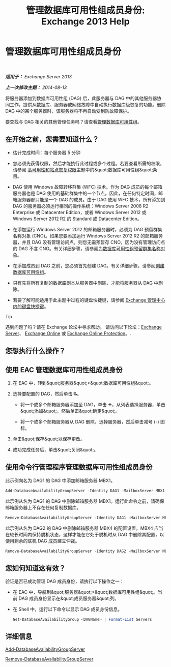 ﻿---
title: '管理数据库可用性组成员身份: Exchange 2013 Help'
TOCTitle: 管理数据库可用性组成员身份
ms:assetid: fb2ea15e-96d5-4045-b75b-b0aa5fc60479
ms:mtpsurl: https://technet.microsoft.com/zh-cn/library/Dd351278(v=EXCHG.150)
ms:contentKeyID: 50492031
ms.date: 05/21/2018
mtps_version: v=EXCHG.150
ms.translationtype: MT
---

# 管理数据库可用性组成员身份

 

_**适用于：** Exchange Server 2013_

_**上一次修改主题：** 2014-08-13_

将服务器添加到数据库可用性组 (DAG) 后，此服务器与 DAG 中的其他服务器协同工作，提供从数据库、服务器或网络故障中自动执行数据库级恢复的功能。删除 DAG 中的某个服务器时，该服务器将不再自动受到防故障保护。

要查找与 DAG 相关的其他管理任务吗？请查看[管理数据库可用性组](managing-database-availability-groups-exchange-2013-help.md)。

## 在开始之前，您需要知道什么？

  - 估计完成时间：每个服务器 5 分钟

  - 您必须先获得权限，然后才能执行此过程或多个过程。若要查看所需的权限，请参阅 [高可用性和站点恢复权限](high-availability-and-site-resilience-permissions-exchange-2013-help.md)主题中的\&quot;数据库可用性组\&quot;条目。

  - DAG 使用 Windows 故障转移群集 (WFC) 技术。作为 DAG 成员的每个邮箱服务器也是 DAG 使用的基础群集中的一个节点。因此，在任何特定时间，邮箱服务器都只能是一个 DAG 的成员。由于 DAG 使用 WFC 技术，所有添加到 DAG 的服务器必须运行相同的操作系统：Windows Server 2008 R2 Enterprise 或 Datacenter Edition，或者 Windows Server 2012 或 Windows Server 2012 R2 的 Standard 或 Datacenter Edition。

  - 在添加运行 Windows Server 2012 的邮箱服务器时，必须为 DAG 预留群集名称对象 (CNO)。如果您要添加运行 Windows Server 2012 R2 的邮箱服务器，并且 DAG 没有管理访问点，则您无需预暂存 CNO，因为没有管理访问点的 DAG 不含 CNO。有关详细步骤，请参阅[为数据库可用性组预留群集名称对象](pre-stage-the-cluster-name-object-for-a-database-availability-group-exchange-2013-help.md)。

  - 在添加成员到 DAG 之前，您必须首先创建 DAG。有关详细步骤，请参阅[创建数据库可用性组](create-a-database-availability-group-exchange-2013-help.md)。

  - 只有先将所有复制的数据库副本从服务器中删除，才能将服务器从 DAG 中删除。

  - 若要了解可能适用于此主题中过程的键盘快捷键，请参阅 [Exchange 管理中心内的键盘快捷键](keyboard-shortcuts-in-the-exchange-admin-center-exchange-online-protection-help.md)。

> [!TIP]  
> 遇到问题了吗？请在 Exchange 论坛中寻求帮助。 请访问以下论坛：<a href="https://go.microsoft.com/fwlink/p/?linkid=60612">Exchange Server</a>、 <a href="https://go.microsoft.com/fwlink/p/?linkid=267542">Exchange Online</a> 或 <a href="https://go.microsoft.com/fwlink/p/?linkid=285351">Exchange Online Protection</a>。.


## 您想执行什么操作？

## 使用 EAC 管理数据库可用性组成员身份

1.  在 EAC 中，转到\&quot;服务器\&quot;\>\&quot;数据库可用性组\&quot;。

2.  选择要配置的 DAG，然后单击 ![管理 DAG 成员](images/Dd351278.d567ae56-d6cd-4edb-ab67-ad8f7c58f337(EXCHG.150).gif "管理 DAG 成员")。
    
      - 将一个或多个邮箱服务器添加至 DAG，单击 ![添加图标](images/JJ218640.c1e75329-d6d7-4073-a27d-498590bbb558(EXCHG.150).gif "添加图标")，从列表选择服务器，单击\&quot;添加\&quot;，然后单击\&quot;确定\&quot;。
    
      - 将一个或多个邮箱服务器从 DAG 删除，选择服务器，然后单击减号 (-) 图标。

3.  单击\&quot;保存\&quot;以保存更改。

4.  成功完成任务后，单击\&quot;关闭\&quot;。

## 使用命令行管理程序管理数据库可用性组成员身份

此示例向名为 DAG1 的 DAG 中添加邮箱服务器 MBX1。

```powershell
Add-DatabaseAvailabilityGroupServer -Identity DAG1 -MailboxServer MBX1
```

此示例从名为 DAG1 的 DAG 中删除邮箱服务器 MBX1。运行此命令之前，请确保邮箱服务器上不存在任何复制数据库。

```powershell
Remove-DatabaseAvailabilityGroupServer -Identity DAG1 -MailboxServer MBX1
```

此示例从名为 DAG2 的 DAG 中删除邮箱服务器 MBX4 的配置设置。MBX4 应当在较长时间内保持脱机状态，这样才能在它处于脱机时从 DAG 中删除其配置，以便用剩余的联机 DAG 成员建立仲裁。

```powershell
Remove-DatabaseAvailabilityGroupServer -Identity DAG2 -MailboxServer MBX4 -ConfigurationOnly
```

## 您如何知道这有效？

验证是否已成功管理 DAG 成员身份，请执行以下操作之一：

  - 在 EAC 中，导航到\&quot;服务器\&quot;\>\&quot;数据库可用性组\&quot;。当前 DAG 成员身份显示在\&quot;成员服务器\&quot;列。

  - 在 Shell 中，运行以下命令以显示 DAG 成员身份信息。
    
    ```powershell
    Get-DatabaseAvailabilityGroup <DAGName> | Format-List Servers
    ```

## 详细信息

[Add-DatabaseAvailabilityGroupServer](https://technet.microsoft.com/zh-cn/library/dd298049\(v=exchg.150\))

[Remove-DatabaseAvailabilityGroupServer](https://technet.microsoft.com/zh-cn/library/dd297956\(v=exchg.150\))

